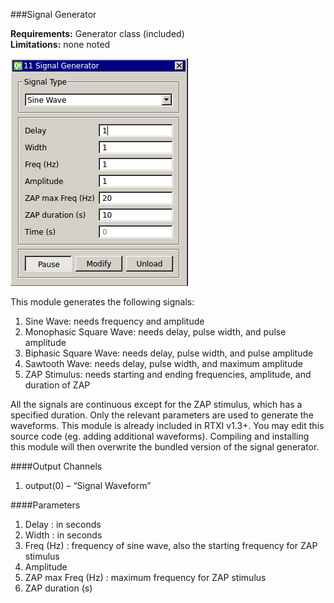 ###Signal Generator

**Requirements:** Generator class (included)  
**Limitations:** none noted   

![Signal Generator GUI](signal-generator.png)

<!--start-->
This module generates the following signals:
1. Sine Wave: needs frequency and amplitude
2. Monophasic Square Wave: needs delay, pulse width, and pulse amplitude
3. Biphasic Square Wave: needs delay, pulse width, and pulse amplitude
4. Sawtooth Wave: needs delay, pulse width, and maximum amplitude
5. ZAP Stimulus: needs starting and ending frequencies, amplitude, and duration of ZAP

All the signals are continuous except for the ZAP stimulus, which has a specified duration. Only the relevant parameters are used to generate the waveforms. This module is already included in RTXI v1.3+. You may edit this source code (eg. adding additional waveforms). Compiling and installing this module will then overwrite the bundled version of the signal generator.
<!--end-->

####Output Channels
1. output(0) – “Signal Waveform”

####Parameters
1. Delay : in seconds
2. Width : in seconds
3. Freq (Hz) : frequency of sine wave, also the starting frequency for ZAP stimulus
4. Amplitude
5. ZAP max Freq (Hz) : maximum frequency for ZAP stimulus
6. ZAP duration (s)
